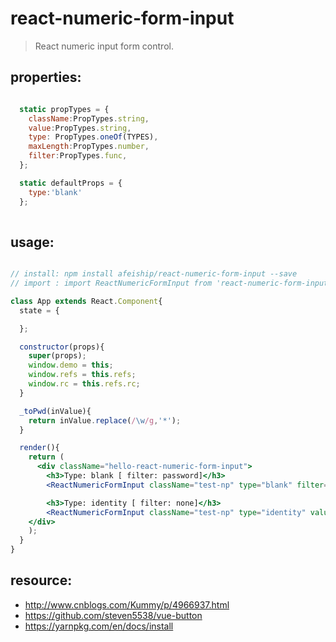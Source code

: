 # react-numeric-form-input
> React numeric input form control.


## properties:
```javascript

  static propTypes = {
    className:PropTypes.string,
    value:PropTypes.string,
    type: PropTypes.oneOf(TYPES),
    maxLength:PropTypes.number,
    filter:PropTypes.func,
  };

  static defaultProps = {
    type:'blank'
  };
  
```

## usage:
```jsx

// install: npm install afeiship/react-numeric-form-input --save
// import : import ReactNumericFormInput from 'react-numeric-form-input'

class App extends React.Component{
  state = {

  };

  constructor(props){
    super(props);
    window.demo = this;
    window.refs = this.refs;
    window.rc = this.refs.rc;
  }

  _toPwd(inValue){
    return inValue.replace(/\w/g,'*');
  }

  render(){
    return (
      <div className="hello-react-numeric-form-input">
        <h3>Type: blank [ filter: password]</h3>
        <ReactNumericFormInput className="test-np" type="blank" filter={this._toPwd.bind(this)} value="1234" maxLength={10} ref='rc1' />

        <h3>Type: identity [ filter: none]</h3>
        <ReactNumericFormInput className="test-np" type="identity" value="421124196701182450" maxLength={18} ref='rc2' />
    </div>
    );
  }
}

```



## resource:
+ http://www.cnblogs.com/Kummy/p/4966937.html
+ https://github.com/steven5538/vue-button
+ https://yarnpkg.com/en/docs/install

